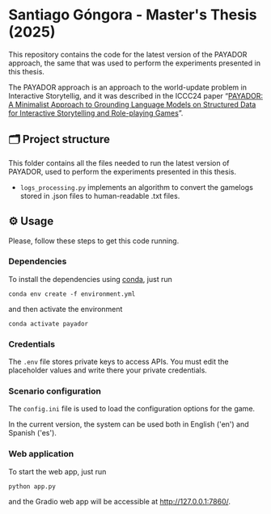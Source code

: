 # Santiago Góngora - Master's Thesis (2025)

This repository contains the code for the latest version of the PAYADOR approach, the same that was used to perform the experiments presented in this thesis. 

The PAYADOR approach is an approach to the world-update problem in Interactive Storytellig, and it was described in the ICCC24 paper “[PAYADOR: A Minimalist Approach to Grounding Language Models on Structured Data for Interactive Storytelling and Role-playing Games](https://computationalcreativity.net/iccc24/papers/ICCC24_paper_152.pdf)”.

## 🗂️ Project structure

This folder contains all the files needed to run the latest version of PAYADOR, used to perform the experiments presented in this thesis.

- `logs_processing.py` implements an algorithm to convert the gamelogs stored in .json files to human-readable .txt files.

## ⚙️ Usage

Please, follow these steps to get this code running.

### Dependencies

To install the dependencies using [conda](https://conda.io/projects/conda/en/latest/user-guide/install/index.html), just run

```shell
conda env create -f environment.yml
```

and then activate the environment


```shell
conda activate payador
```

### Credentials

The `.env` file stores private keys to access APIs. You must edit the placeholder values and write there your private credentials.

### Scenario configuration

The `config.ini` file is used to load the configuration options for the game. 

In the current version, the system can be used both in English ('en') and Spanish ('es').

### Web application
To start the web app, just run 
```
python app.py
```
and the Gradio web app will be accessible at http://127.0.0.1:7860/.